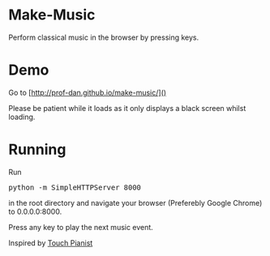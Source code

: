 Make-Music
==========
Perform classical music in the browser by pressing keys.

Demo
====

Go to [http://prof-dan.github.io/make-music/]()

Please be patient while it loads as it only displays a black screen whilst loading.

Running
=======

Run <pre>python -m SimpleHTTPServer 8000</pre> in the root directory and navigate your browser (Preferebly Google Chrome) to 0.0.0.0:8000.

Press any key to play the next music event.

Inspired by <a href='http://www.touchpianist.com'>Touch Pianist</a>
